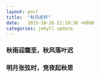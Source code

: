 ```yaml
---
layout: post
title:  "秋风感怀"
date:   2015-10-26 21:18:36 +0800
categories: jekyll update
---
```

### 秋雨迎霜至，秋风落叶迟  

### 明月张弦时，竞夜起秋思